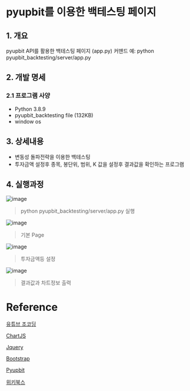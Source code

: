# pyupbit를 이용한 백테스팅 페이지 

## 1. 개요
pyupbit API를 활용한 백테스팅 페이지 (app.py)
커맨드 예: python pyupbit_backtesting/server/app.py

## 2. 개발 명세
### 2.1 프로그램 사양
- Python 3.8.9
- pyupbit_backtesting file (132KB)
- window os

## 3. 상세내용
- 변동성 돌파전략을 이용한 백테스팅
- 투자금액 설정후 종목, 봉단위, 범위, K 값을 설정후 결과값을 확인하는 프로그램

## 4. 실행과정
![image](https://user-images.githubusercontent.com/46809276/145782071-7e60bfa9-e6f6-43d8-b489-7ea383ce4468.png)
> python pyupbit_backtesting/server/app.py 실행

![image](https://user-images.githubusercontent.com/46809276/145782197-a133a51a-1861-43f7-83de-6b9729e362d0.png)
> 기본 Page

![image](https://user-images.githubusercontent.com/46809276/145782315-0c998c3c-c6b1-4d98-972f-1ed135abbc4c.png)
> 투자금액등 설정

![image](https://user-images.githubusercontent.com/46809276/145782435-b293cd08-90a6-4aa3-8971-60a0adeae987.png)
> 결과값과 차트정보 출력

# Reference
[유튜브 조코딩](https://youtu.be/WgXOFtDD6XU)

[ChartJS](https://www.chartjs.org/)

[Jquery](https://jquery.com/)

[Bootstrap](https://getbootstrap.com/)

[Pyupbit](https://github.com/sharebook-kr/pyupbit)

[위키북스](https://wikidocs.net/book/1665)
